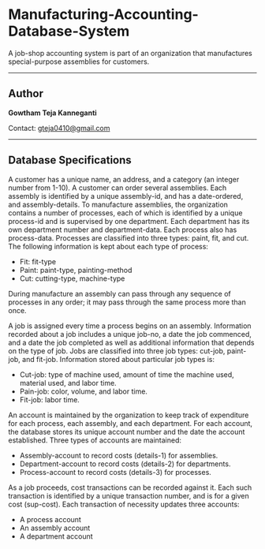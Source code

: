 # Manufacturing-Accounting-Database-System
A job-shop accounting system is part of an organization that manufactures special-purpose assemblies for customers.

-------------
Author 
---

**Gowtham Teja Kanneganti**

Contact: gteja0410@gmail.com

-----
Database Specifications
---- 
A customer has a unique name, an address, and a category (an integer number from 1-10). A customer can order several assemblies. Each assembly is identified by a unique assembly-id, and has a date-ordered, and assembly-details. To manufacture assemblies, the organization contains a number of processes, each of which is identified by a unique process-id and is supervised by one department. Each department has its own department number and department-data. Each process also has process-data. Processes are classified into three types: paint, fit, and cut. The following information is kept about each type of process:
* Fit: fit-type
* Paint: paint-type, painting-method
* Cut: cutting-type, machine-type

During manufacture an assembly can pass through any sequence of processes in any order; it may pass through the same process more than once.

A job is assigned every time a process begins on an assembly. Information recorded about a job includes a unique job-no, a date the job commenced, and a date the job completed as well as additional information that depends on the type of job. Jobs are classified into three job types: cut-job, paint-job, and fit-job. Information stored about particular job types is:
* Cut-job: type of machine used, amount of time the machine used, material used, and labor time.
* Pain-job: color, volume, and labor time.
* Fit-job: labor time.

An account is maintained by the organization to keep track of expenditure for each process, each assembly, and each department. For each account, the database stores its unique account number and the date the account established. Three types of accounts are maintained:
* Assembly-account to record costs (details-1) for assemblies.
* Department-account to record costs (details-2) for departments.
* Process-account to record costs (details-3) for processes.

As a job proceeds, cost transactions can be recorded against it. Each such transaction is identified by a unique transaction number, and is for a given cost (sup-cost). Each transaction of necessity updates three accounts:
* A process account
* An assembly account
* A department account